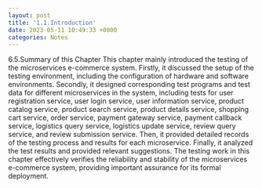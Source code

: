 ```yaml
---
layout: post
title: '1.1.Introduction'
date: 2023-05-11 10:49:33 +0800
categories: Notes
---
```


6.5.Summary of this Chapter
This chapter mainly introduced the testing of the microservices e-commerce system. Firstly, it discussed the setup of the testing environment, including the configuration of hardware and software environments. Secondly, it designed corresponding test programs and test data for different microservices in the system, including tests for user registration service, user login service, user information service, product catalog service, product search service, product details service, shopping cart service, order service, payment gateway service, payment callback service, logistics query service, logistics update service, review query service, and review submission service. Then, it provided detailed records of the testing process and results for each microservice. Finally, it analyzed the test results and provided relevant suggestions. The testing work in this chapter effectively verifies the reliability and stability of the microservices e-commerce system, providing important assurance for its formal deployment.

